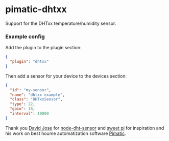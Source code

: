 pimatic-dhtxx
================

Support for the DHTxx temperature/humidity sensor.

### Example config

Add the plugin to the plugin section:

```json
{ 
  "plugin": "dhtxx"
}
```

Then add a sensor for your device to the devices section:

```json
{
  "id": "my-sensor",
  "name": "dhtxx example",
  "class": "DHTxxSensor",
  "type": 22,
  "gpio": 18,
  "interval": 10000
}
```

Thank you <a href="https://github.com/momenso">David Jose</a> for <a href="https://github.com/momenso/node-dht-sensor">node-dht-sensor</a> and <a href="https://github.com/sweetpi">sweet pi</a> for inspiration and his work on best houme automatization software <a href="https://github.com/pimatic/pimatic">Pimatic</a>.
